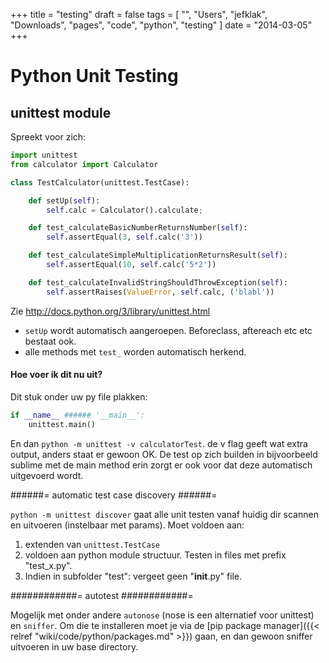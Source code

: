 +++
title = "testing"
draft = false
tags = [
    "",
    "Users",
    "jefklak",
    "Downloads",
    "pages",
    "code",
    "python",
    "testing"
]
date = "2014-03-05"
+++
# Python Unit Testing 

## unittest module 

Spreekt voor zich:

```python
import unittest
from calculator import Calculator

class TestCalculator(unittest.TestCase):

	def setUp(self):
		self.calc = Calculator().calculate;

	def test_calculateBasicNumberReturnsNumber(self):
 		self.assertEqual(3, self.calc('3'))

	def test_calculateSimpleMultiplicationReturnsResult(self):
		self.assertEqual(10, self.calc('5*2'))

	def test_calculateInvalidStringShouldThrowException(self):
		self.assertRaises(ValueError, self.calc, ('blabl'))
```

Zie http://docs.python.org/3/library/unittest.html

  * `setUp` wordt automatisch aangeroepen. Beforeclass, aftereach etc etc bestaat ook.
  * alle methods met `test_` worden automatisch herkend. 

#### Hoe voer ik dit nu uit? 

Dit stuk onder uw py file plakken:

```python
if __name__ ###### '__main__':
	unittest.main()
```

En dan `python -m unittest -v calculatorTest`. de v flag geeft wat extra output, anders staat er gewoon OK. De test op zich builden in bijvoorbeeld sublime met de main method erin zorgt er ook voor dat deze automatisch uitgevoerd wordt. 

######= automatic test case discovery ######=

`python -m unittest discover` gaat alle unit testen vanaf huidig dir scannen en uitvoeren (instelbaar met params). Moet voldoen aan:

  1. extenden van `unittest.TestCase`
  2. voldoen aan python module structuur. Testen in files met prefix "test_x.py".
  3. Indien in subfolder "test": vergeet geen "__init__.py" file.

############= autotest ############=

Mogelijk met onder andere `autonose` (nose is een alternatief voor unittest) en `sniffer`. Om die te installeren moet je via de [pip package manager]({{< relref "wiki/code/python/packages.md" >}}) gaan, en dan gewoon sniffer uitvoeren in uw base directory.